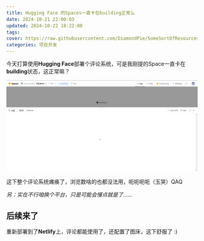 ```yaml
---
title: Hugging Face 的Spaces一直卡在building正常么
date: 2024-10-21 22:00:03
updated: 2024-10-22 18:22:00
tags:
cover: https://raw.githubusercontent.com/DiamondPie/SomeSortOfResources/refs/heads/main/blog/covers/20241021_1.png
categories: 项目开发
---
```

今天打算使用**Hugging Face**部署个评论系统，可是我刚提的Space一直卡在**building**状态，这正常嘛？

![building](https://raw.githubusercontent.com/DiamondPie/SomeSortOfResources/refs/heads/main/blog/covers/20241021_1.png)

这下整个评论系统瘫痪了，浏览数啥的也都没法用，呃呃呃呃（玉哭）QAQ

*另：实在不行咱换个平台，只是可能会慢点就是了……*

## 后续来了

重新部署到了**Netlify**上，评论都能使用了，还配置了图床，这下舒服了 :)